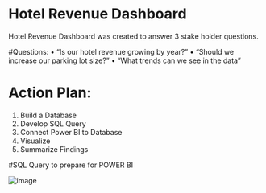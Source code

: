 # Hotel Revenue Dashboard 

Hotel Revenue Dashboard was created to answer 3 stake holder questions. 

#Questions: 
•	“Is our hotel revenue growing by year?” 
•	“Should we increase our parking lot size?”
•	“What trends can we see in the data”

# Action Plan:
1.	Build a Database
2.	Develop SQL Query 
3.	Connect Power BI to Database 
4.	Visualize 
5.	Summarize Findings 

#SQL Query to prepare for POWER BI 


![image](https://user-images.githubusercontent.com/50031745/217329692-d091b686-db65-44f8-a6fe-957db9d35564.png)


